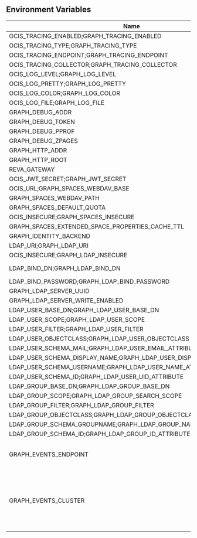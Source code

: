 ## Environment Variables

| Name | Type | Default Value | Description |
|------|------|---------------|-------------|
| OCIS_TRACING_ENABLED;GRAPH_TRACING_ENABLED | bool | false | |
| OCIS_TRACING_TYPE;GRAPH_TRACING_TYPE | string |  | |
| OCIS_TRACING_ENDPOINT;GRAPH_TRACING_ENDPOINT | string |  | |
| OCIS_TRACING_COLLECTOR;GRAPH_TRACING_COLLECTOR | string |  | |
| OCIS_LOG_LEVEL;GRAPH_LOG_LEVEL | string |  | |
| OCIS_LOG_PRETTY;GRAPH_LOG_PRETTY | bool | false | |
| OCIS_LOG_COLOR;GRAPH_LOG_COLOR | bool | false | |
| OCIS_LOG_FILE;GRAPH_LOG_FILE | string |  | |
| GRAPH_DEBUG_ADDR | string | 127.0.0.1:9124 | |
| GRAPH_DEBUG_TOKEN | string |  | |
| GRAPH_DEBUG_PPROF | bool | false | |
| GRAPH_DEBUG_ZPAGES | bool | false | |
| GRAPH_HTTP_ADDR | string | 127.0.0.1:9120 | |
| GRAPH_HTTP_ROOT | string | /graph | |
| REVA_GATEWAY | string | 127.0.0.1:9142 | |
| OCIS_JWT_SECRET;GRAPH_JWT_SECRET | string |  | |
| OCIS_URL;GRAPH_SPACES_WEBDAV_BASE | string | https://localhost:9200 | |
| GRAPH_SPACES_WEBDAV_PATH | string | /dav/spaces/ | |
| GRAPH_SPACES_DEFAULT_QUOTA | string | 1000000000 | |
| OCIS_INSECURE;GRAPH_SPACES_INSECURE | bool | false | |
| GRAPH_SPACES_EXTENDED_SPACE_PROPERTIES_CACHE_TTL | int | 0 | |
| GRAPH_IDENTITY_BACKEND | string | ldap | |
| LDAP_URI;GRAPH_LDAP_URI | string | ldaps://localhost:9235 | |
| OCIS_INSECURE;GRAPH_LDAP_INSECURE | bool | true | |
| LDAP_BIND_DN;GRAPH_LDAP_BIND_DN | string | uid=libregraph,ou=sysusers,o=libregraph-idm | |
| LDAP_BIND_PASSWORD;GRAPH_LDAP_BIND_PASSWORD | string |  | |
| GRAPH_LDAP_SERVER_UUID | bool | false | |
| GRAPH_LDAP_SERVER_WRITE_ENABLED | bool | true | |
| LDAP_USER_BASE_DN;GRAPH_LDAP_USER_BASE_DN | string | ou=users,o=libregraph-idm | |
| LDAP_USER_SCOPE;GRAPH_LDAP_USER_SCOPE | string | sub | |
| LDAP_USER_FILTER;GRAPH_LDAP_USER_FILTER | string |  | |
| LDAP_USER_OBJECTCLASS;GRAPH_LDAP_USER_OBJECTCLASS | string | inetOrgPerson | |
| LDAP_USER_SCHEMA_MAIL;GRAPH_LDAP_USER_EMAIL_ATTRIBUTE | string | mail | |
| LDAP_USER_SCHEMA_DISPLAY_NAME;GRAPH_LDAP_USER_DISPLAYNAME_ATTRIBUTE | string | displayName | |
| LDAP_USER_SCHEMA_USERNAME;GRAPH_LDAP_USER_NAME_ATTRIBUTE | string | uid | |
| LDAP_USER_SCHEMA_ID;GRAPH_LDAP_USER_UID_ATTRIBUTE | string | owncloudUUID | |
| LDAP_GROUP_BASE_DN;GRAPH_LDAP_GROUP_BASE_DN | string | ou=groups,o=libregraph-idm | |
| LDAP_GROUP_SCOPE;GRAPH_LDAP_GROUP_SEARCH_SCOPE | string | sub | |
| LDAP_GROUP_FILTER;GRAPH_LDAP_GROUP_FILTER | string |  | |
| LDAP_GROUP_OBJECTCLASS;GRAPH_LDAP_GROUP_OBJECTCLASS | string | groupOfNames | |
| LDAP_GROUP_SCHEMA_GROUPNAME;GRAPH_LDAP_GROUP_NAME_ATTRIBUTE | string | cn | |
| LDAP_GROUP_SCHEMA_ID;GRAPH_LDAP_GROUP_ID_ATTRIBUTE | string | owncloudUUID | |
| GRAPH_EVENTS_ENDPOINT | string | 127.0.0.1:9233 | the address of the streaming service|
| GRAPH_EVENTS_CLUSTER | string | ocis-cluster | the clusterID of the streaming service. Mandatory when using nats|